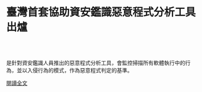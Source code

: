 # 臺灣首套協助資安鑑識惡意程式分析工具出爐

<!--more-->
<!--173-->
<br><br/>

是針對資安鑑識人員推出的惡意程式分析工具，會監控掃描所有軟體執行中的行為，並以入侵行為的模式，作為惡意程式判定的基準。

[閱讀全文](https://www.ithome.com.tw/node/41058)



